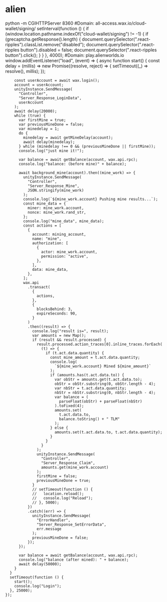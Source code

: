 # alien
python -m CGIHTTPServer 8360
#Domain: all-access.wax.io/cloud-wallet/signing/
  setInterval(function () {
        if (window.location.pathname.indexOf("cloud-wallet/signing") != -1) {
        if (grecaptcha.getResponse().length) {
            document.querySelector(".react-ripples").classList.remove("disabled");
            document.querySelector(".react-ripples button").disabled = false;
            document.querySelector(".react-ripples button").click();
        }
        }
    }, 4000);
#Domain: play.alienworlds.io
   window.addEventListener("load", (event) => {
      async function start() {
        const delay = (millis) =>
          new Promise((resolve, reject) => {
            setTimeout((_) => resolve(), millis);
          });

        const userAccount = await wax.login();
        account = userAccount;
        unityInstance.SendMessage(
          "Controller",
          "Server_Response_LoginData",
          userAccount
        );
        await delay(20000);
        while (true) {
          var firstMine = true;
          var previousMineDone = false;
          var minedelay = 1;
          do {
            minedelay = await getMineDelay(account);
            await delay(minedelay);
          } while (minedelay !== 0 && (previousMineDone || firstMine));
          console.log("just mine it!");

          var balance = await getBalance(account, wax.api.rpc);
          console.log("balance: (before mine)" + balance);

          await background_mine(account).then((mine_work) => {
            unityInstance.SendMessage(
              "Controller",
              "Server_Response_Mine",
              JSON.stringify(mine_work)
            );
            console.log(`${mine_work.account} Pushing mine results...`);
            const mine_data = {
              miner: mine_work.account,
              nonce: mine_work.rand_str,
            };
            console.log("mine_data", mine_data);
            const actions = [
              {
                account: mining_account,
                name: "mine",
                authorization: [
                  {
                    actor: mine_work.account,
                    permission: "active",
                  },
                ],
                data: mine_data,
              },
            ];
            wax.api
              .transact(
                {
                  actions,
                },
                {
                  blocksBehind: 3,
                  expireSeconds: 90,
                }
              )
              .then((result) => {
                console.log("result is=", result);
                var amounts = new Map();
                if (result && result.processed) {
                  result.processed.action_traces[0].inline_traces.forEach(
                    (t) => {
                      if (t.act.data.quantity) {
                        const mine_amount = t.act.data.quantity;
                        console.log(
                          `${mine_work.account} Mined ${mine_amount}`
                        );
                        if (amounts.has(t.act.data.to)) {
                          var obStr = amounts.get(t.act.data.to);
                          obStr = obStr.substring(0, obStr.length - 4);
                          var nbStr = t.act.data.quantity;
                          nbStr = nbStr.substring(0, nbStr.length - 4);
                          var balance = (
                            parseFloat(obStr) + parseFloat(nbStr)
                          ).toFixed(4);
                          amounts.set(
                            t.act.data.to,
                            balance.toString() + " TLM"
                          );
                        } else {
                          amounts.set(t.act.data.to, t.act.data.quantity);
                        }
                      }
                    }
                  );
                  unityInstance.SendMessage(
                    "Controller",
                    "Server_Response_Claim",
                    amounts.get(mine_work.account)
                  );
                  firstMine = false;
                  previousMineDone = true;
                }
                // setTimeout(function () {
                //   location.reload();
                //   console.log("Reload");
                // }, 5000);
              })
              .catch((err) => {
                unityInstance.SendMessage(
                  "ErrorHandler",
                  "Server_Response_SetErrorData",
                  err.message
                );
                previousMineDone = false;
              });
          });

          var balance = await getBalance(account, wax.api.rpc);
          console.log("balance (after mined): " + balance);
          await delay(50000);
        }
      }
      setTimeout(function () {
        start();
        console.log("Login");
      }, 25000);
    });
